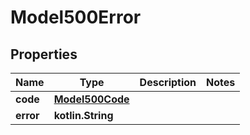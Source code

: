
# Model500Error

## Properties
Name | Type | Description | Notes
------------ | ------------- | ------------- | -------------
**code** | [**Model500Code**](Model500Code.md) |  | 
**error** | **kotlin.String** |  | 



